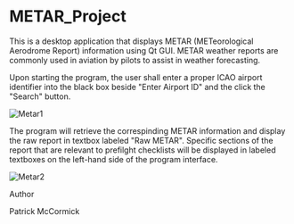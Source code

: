 # METAR_Project

This is a desktop application that displays METAR (METeorological Aerodrome Report) information using Qt GUI. METAR weather reports are commonly used in aviation by pilots to assist in weather forecasting.




Upon starting the program, the user shall enter a proper ICAO airport identifier into the black box beside "Enter Airport ID" and the click the "Search" button.

![Metar1](https://user-images.githubusercontent.com/51823622/142458045-386d1e46-49d8-4ca7-8b9f-5ca99e6b4963.jpg)


The program will retrieve the correspinding METAR information and display the raw report in textbox labeled "Raw METAR". Specific sections of the report that are relevant to prefilght checklists will be displayed in labeled textboxes on the left-hand side of the program interface.

![Metar2](https://user-images.githubusercontent.com/51823622/142460003-1829380b-6367-410f-883d-e454997f8c61.jpg)




Author

Patrick McCormick



